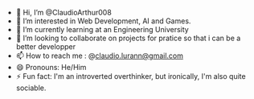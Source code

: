 - 👋 Hi, I’m @ClaudioArthur008
- 👀 I’m interested in Web Development, AI and Games.
- 🌱 I’m currently learning at an Engineering University
- 💞️ I’m looking to collaborate on projects for pratice so that i can be a better developper
- 📫 How to reach me : @claudio.lurann@gmail.com
- 😄 Pronouns: He/Him
- ⚡ Fun fact: I'm an introverted overthinker, but ironically, I'm also quite sociable.

<!---
ClaudioArthur008/ClaudioArthur008 is a ✨ special ✨ repository because its `README.md` (this file) appears on your GitHub profile.
You can click the Preview link to take a look at your changes.
--->
